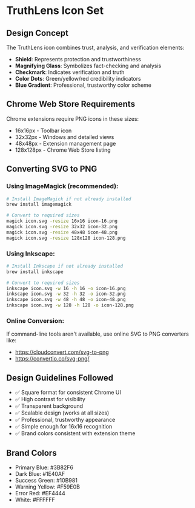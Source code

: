 # TruthLens Icon Set

## Design Concept
The TruthLens icon combines trust, analysis, and verification elements:
- **Shield**: Represents protection and trustworthiness
- **Magnifying Glass**: Symbolizes fact-checking and analysis
- **Checkmark**: Indicates verification and truth
- **Color Dots**: Green/yellow/red credibility indicators
- **Blue Gradient**: Professional, trustworthy color scheme

## Chrome Web Store Requirements
Chrome extensions require PNG icons in these sizes:
- 16x16px - Toolbar icon
- 32x32px - Windows and detailed views
- 48x48px - Extension management page
- 128x128px - Chrome Web Store listing

## Converting SVG to PNG

### Using ImageMagick (recommended):
```bash
# Install ImageMagick if not already installed
brew install imagemagick

# Convert to required sizes
magick icon.svg -resize 16x16 icon-16.png
magick icon.svg -resize 32x32 icon-32.png
magick icon.svg -resize 48x48 icon-48.png
magick icon.svg -resize 128x128 icon-128.png
```

### Using Inkscape:
```bash
# Install Inkscape if not already installed
brew install inkscape

# Convert to required sizes
inkscape icon.svg -w 16 -h 16 -o icon-16.png
inkscape icon.svg -w 32 -h 32 -o icon-32.png
inkscape icon.svg -w 48 -h 48 -o icon-48.png
inkscape icon.svg -w 128 -h 128 -o icon-128.png
```

### Online Conversion:
If command-line tools aren't available, use online SVG to PNG converters like:
- https://cloudconvert.com/svg-to-png
- https://convertio.co/svg-png/

## Design Guidelines Followed
- ✅ Square format for consistent Chrome UI
- ✅ High contrast for visibility
- ✅ Transparent background
- ✅ Scalable design (works at all sizes)
- ✅ Professional, trustworthy appearance
- ✅ Simple enough for 16x16 recognition
- ✅ Brand colors consistent with extension theme

## Brand Colors
- Primary Blue: #3B82F6
- Dark Blue: #1E40AF
- Success Green: #10B981
- Warning Yellow: #F59E0B
- Error Red: #EF4444
- White: #FFFFFF
